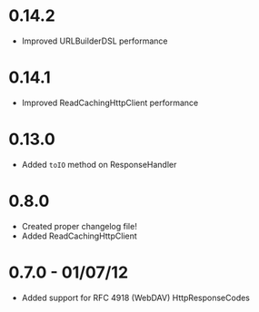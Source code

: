 # 0.14.2
* Improved URLBuilderDSL performance

# 0.14.1
* Improved ReadCachingHttpClient performance

# 0.13.0
* Added `toIO` method on ResponseHandler

# 0.8.0
* Created proper changelog file!
* Added ReadCachingHttpClient

# 0.7.0 - 01/07/12
* Added support for RFC 4918 (WebDAV) HttpResponseCodes
